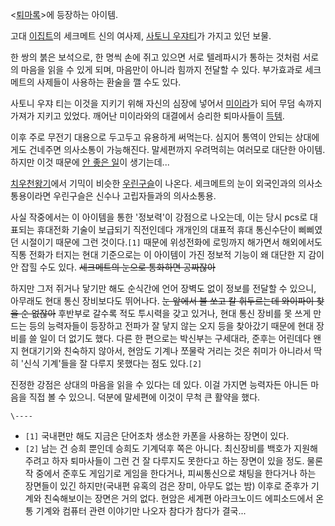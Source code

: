 <[퇴마록](%ED%87%B4%EB%A7%88%EB%A1%9D.md)>에 등장하는 아이템.

고대 [이집트](%EC%9D%B4%EC%A7%91%ED%8A%B8.md)의 세크메트 신의 여사제, [사토니 우쟈티](%EC%82%AC%ED%86%A0%EB%8B%88%20%EC%9A%B0%EC%9F%88%20%ED%8B%B0.md)가 가지고 있던
보물.

한 쌍의 붉은 보석으로, 한 명씩 손에 쥐고 있으면 서로 텔레파시가 통하는 것처럼 서로의 마음을 읽을 수 있게 되며, 마음만이 아니라 힘까지
전달할 수 있다. 부가효과로 세크메트의 사제들이 사용하는 환술을 깰 수도 있다.

사토니 우쟈 티는 이것을 지키기 위해 자신의 심장에 넣어서 [미이라](%EB%AF%B8%EC%9D%B4%EB%9D%BC.md)가 되어
무덤 속까지 가져가 지키고 있었다. 깨어난 미이라와의 대결에서 승리한 퇴마사들이 [득템](%EB%93%9D%ED%85%9C.md).

이후 주로 무전기 대용으로 두고두고 유용하게 써먹는다. 심지어 통역이 안되는 상대에게도 건네주면 의사소통이 가능해진다. 말세편까지 우려먹히는
여러모로 대단한 아이템. 하지만 이것 때문에 [안 좋은 일](%EC%84%9C%EC%97%B0%ED%9D%AC.md)이 생기는데...

[치우천왕기](%EC%B9%98%EC%9A%B0%EC%B2%9C%EC%99%95%EA%B8%B0.md)에서 기믹이 비슷한
[우린구슬](%EC%9A%B0%EB%A6%B0%EA%B5%AC%EC%8A%AC.md)이 나온다. 세크메트의 눈이 외국인과의
의사소통용이라면 우린구슬은 신수나 고립자들과의 의사소통용.

사실 작중에서는 이 아이템을 통한 '정보력'이 강점으로 나오는데, 이는 당시 pcs로 대표되는 휴대전화 기술이 보급되기 직전인데다 개개인의
대표적 휴대 통신수단이 삐삐였던 시절이기 때문에 그런 것이다.`[1]` 때문에 위성전화에 로밍까지 해가면서 해외에서도 직통 전화가 터지는
현대 기준으로는 이 아이템이 가진 정보적 기능이 왜 대단한 지 감이 안 잡힐 수도 있다. <del>세크메트의 눈으로 통화하면
공짜잖아</del>

하지만 그저 쥐거나 닿기만 해도 순식간에 언어 장벽도 없이 정보를 전달할 수 있으니, 아무래도 현대 통신 장비보다도 뛰어나다. <del>눈
앞에서 불 쏘고 칼 휘두르는데 와이파이 찾을 순 없잖아</del> 후반부로 갈수록 적도 투시력을 갖고 있거나, 현대 통신 장비를 못 쓰게
만드는 등의 능력자들이 등장하고 전파가 잘 닿지 않는 오지 등을 찾아갔기 때문에 현대 장비를 쓸 일이 더 없기도 했다. 다른 한 편으로는
박신부는 구세대라, 준후는 어린데다 왠지 현대기기와 친숙하지 않아서, 현암도 기계나 쪼물락 거리는 것은 취미가 아니라서 딱히 '신식
기계'들을 잘 다루지 못했다는 점도 있다.`[2]`

진정한 강점은 상대의 마음을 읽을 수 있다는 데 있다. 이걸 가지면 능력자든 아니든 마음을 직접 볼 수 있으니. 덕분에 말세편에 이것이 무척
큰 활약을 했다.

`\----`

  * `[1]` 국내편만 해도 지금은 단어조차 생소한 카폰을 사용하는 장면이 있다.
  * `[2]` 남는 건 승희 뿐인데 승희도 기계덕후 쪽은 아니다. 최신장비를 백호가 지원해주려고 하자 퇴마사들이 그런 건 잘 다루지도 못한다고 하는 장면이 있을 정도. 물론 작 중에서 준후도 게임기로 게임을 한다거나, 피씨통신으로 채팅을 한다거나 하는 장면들이 있긴 하지만(국내편 유혹의 검은 장미, 아무도 없는 밤) 이후로 준후가 기계와 친숙해보이는 장면은 거의 없다. 현암은 세계편 아라크노이드 에피소드에서 온통 기계와 컴퓨터 관련 이야기만 나오자 참다가 참다가 결국...

